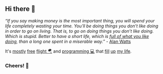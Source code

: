 ## Hi there 👋

_“If you say making money is the most important thing, you will spend your life completely wasting your time. You’ll be doing things you don’t like doing in order to go on living. That is, to go on doing things you don’t like doing. Which is stupid. Better to have a short life, which is [full of what you like doing](https://youtu.be/QNazsq3VDz8), than a long one spent in a miserable way.”_ - [Alan Watts](https://www.youtube.com/shorts/LRQCWABfI00)

It's [mostly](https://youtu.be/zuSR83bpR1g) [free](https://youtu.be/ueAfBumJVdc) [flight 🪂](https://youtu.be/yvv_qBGpG9w) and [programming 💻](https://github.com/drmats/) that [fill](https://www.youtube.com/shorts/WQxq_9N52wU) [up](https://www.youtube.com/shorts/ut7vfEdfqAQ) [my life](https://youtu.be/x96aYNz69Hg).

### Cheers! 🍻
